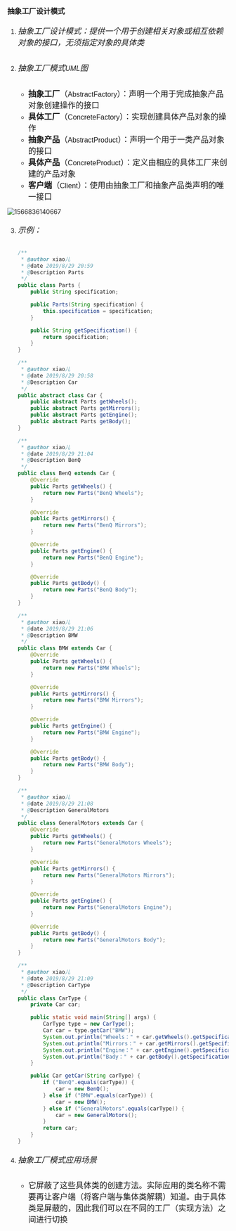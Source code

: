 ### 抽象工厂设计模式

1. ###### <font face="楷体" size=4>抽象工厂设计模式：提供一个用于创建相关对象或相互依赖对象的接口，无须指定对象的具体类</font>

2. ###### <font face="楷体" size=4>抽象工厂模式</font><font face="Arial" size=3>UML</font><font face="楷体" size=4>图</font>

   - <font face="楷体" size=4>**抽象工厂**（</font><font face="Arial" size=3>AbstractFactory</font><font face="楷体" size=4>）：声明一个用于完成抽象产品对象创建操作的接口</font>
   - <font face="楷体" size=4>**具体工厂**（</font><font face="Arial" size=3>ConcreteFactory</font><font face="楷体" size=4>）：实现创建具体产品对象的操作</font>
   - <font face="楷体" size=4>**抽象产品**（</font><font face="Arial" size=3>AbstractProduct</font><font face="楷体" size=4>）：声明一个用于一类产品对象的接口</font>
   - <font face="楷体" size=4>**具体产品**（</font><font face="Arial" size=3>ConcreteProduct</font><font face="楷体" size=4>）：定义由相应的具体工厂来创建的产品对象</font>
   - <font face="楷体" size=4>**客户端**（</font><font face="Arial" size=3>Client</font><font face="楷体" size=4>）：使用由抽象工厂和抽象产品类声明的唯一接口</font>

![1566836140667](D:\Desktop\设计模式\抽象工厂设计模式.png)

3. ###### <font face="楷体" size=4>示例：</font>

   ```java
   /**
    * @author xiao儿
    * @date 2019/8/29 20:59
    * @Description Parts
    */
   public class Parts {
       public String specification;
   
       public Parts(String specification) {
           this.specification = specification;
       }
   
       public String getSpecification() {
           return specification;
       }
   }
   
   /**
    * @author xiao儿
    * @date 2019/8/29 20:58
    * @Description Car
    */
   public abstract class Car {
       public abstract Parts getWheels();
       public abstract Parts getMirrors();
       public abstract Parts getEngine();
       public abstract Parts getBody();
   }
   
   /**
    * @author xiao儿
    * @date 2019/8/29 21:04
    * @Description BenQ
    */
   public class BenQ extends Car {
       @Override
       public Parts getWheels() {
           return new Parts("BenQ Wheels");
       }
   
       @Override
       public Parts getMirrors() {
           return new Parts("BenQ Mirrors");
       }
   
       @Override
       public Parts getEngine() {
           return new Parts("BenQ Engine");
       }
   
       @Override
       public Parts getBody() {
           return new Parts("BenQ Body");
       }
   }
   
   /**
    * @author xiao儿
    * @date 2019/8/29 21:06
    * @Description BMW
    */
   public class BMW extends Car {
       @Override
       public Parts getWheels() {
           return new Parts("BMW Wheels");
       }
   
       @Override
       public Parts getMirrors() {
           return new Parts("BMW Mirrors");
       }
   
       @Override
       public Parts getEngine() {
           return new Parts("BMW Engine");
       }
   
       @Override
       public Parts getBody() {
           return new Parts("BMW Body");
       }
   }
   
   /**
    * @author xiao儿
    * @date 2019/8/29 21:08
    * @Description GeneralMotors
    */
   public class GeneralMotors extends Car {
       @Override
       public Parts getWheels() {
           return new Parts("GeneralMotors Wheels");
       }
   
       @Override
       public Parts getMirrors() {
           return new Parts("GeneralMotors Mirrors");
       }
   
       @Override
       public Parts getEngine() {
           return new Parts("GeneralMotors Engine");
       }
   
       @Override
       public Parts getBody() {
           return new Parts("GeneralMotors Body");
       }
   }
   
   /**
    * @author xiao儿
    * @date 2019/8/29 21:09
    * @Description CarType
    */
   public class CarType {
       private Car car;
   
       public static void main(String[] args) {
           CarType type = new CarType();
           Car car = type.getCar("BMW");
           System.out.println("Wheels：" + car.getWheels().getSpecification());
           System.out.println("Mirrors：" + car.getMirrors().getSpecification());
           System.out.println("Engine：" + car.getEngine().getSpecification());
           System.out.println("Bady：" + car.getBody().getSpecification());
       }
   
       public Car getCar(String carType) {
           if ("BenQ".equals(carType)) {
               car = new BenQ();
           } else if ("BMW".equals(carType)) {
               car = new BMW();
           } else if ("GeneralMotors".equals(carType)) {
               car = new GeneralMotors();
           }
           return car;
       }
   }
   ```

4. ###### <font face="楷体" size=4>抽象工厂模式应用场景</font>

   - <font face="楷体" size=4>它屏蔽了这些具体类的创建方法。实际应用的类名称不需要再让客户端（将客户端与集体类解耦）知道。由于具体类是屏蔽的，因此我们可以在不同的工厂（实现方法）之间进行切换</font>